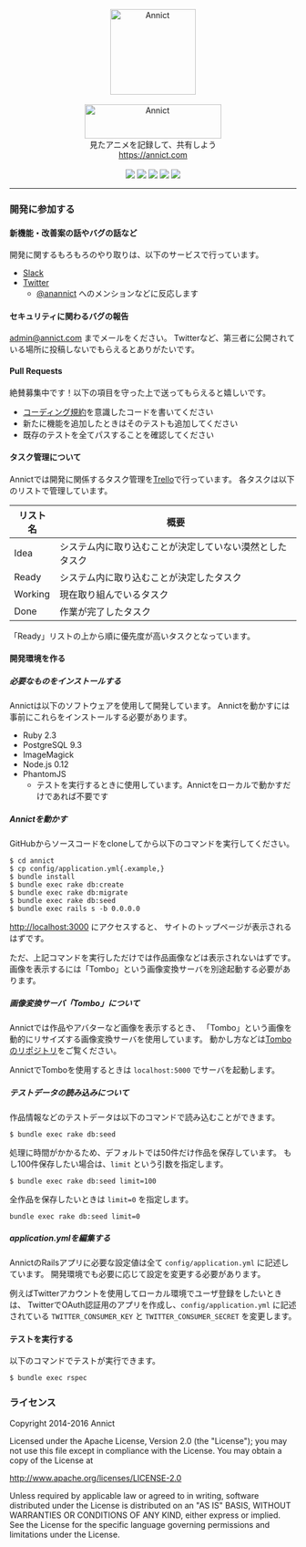 <p align="center">
  <a href="https://annict.com" target="_blank">
    <img src="http://d3a8d1smk6xli.cloudfront.net/github/annict-logo2.png" alt="Annict" width="150" height="150">
  </a>
  <br>
  <br>
  <img src="http://d3a8d1smk6xli.cloudfront.net/github/annict-text-logo.png" alt="Annict" width="240" height="60">
  <br>
  見たアニメを記録して、共有しよう<br>
  <a href="https://annict.com" target="_blank">https://annict.com</a>
  <br>
  <br>
  <a href="https://circleci.com/gh/annict/annict/tree/master"><img src="https://circleci.com/gh/annict/annict/tree/master.svg?style=svg"></a>
  <a href="https://codeclimate.com/github/annict/annict"><img src="https://codeclimate.com/github/annict/annict/badges/gpa.svg"></a>
  <a href="https://codeclimate.com/github/annict/annict"><img src="https://codeclimate.com/github/annict/annict/badges/coverage.svg"></a>
  <a href="https://gemnasium.com/annict/annict"><img src="https://gemnasium.com/annict/annict.svg"></a>
  <a href="http://slack.annict.com"><img src="http://slack.annict.com/badge.svg"></a>
</p>

---

### 開発に参加する

#### 新機能・改善案の話やバグの話など

開発に関するもろもろのやり取りは、以下のサービスで行っています。

* [Slack](http://slack.annict.com)
* [Twitter](https://twitter.com)
  * [@anannict](https://twitter.com/anannict) へのメンションなどに反応します


#### セキュリティに関わるバグの報告

admin@annict.com までメールをください。
Twitterなど、第三者に公開されている場所に投稿しないでもらえるとありがたいです。


#### Pull Requests

絶賛募集中です！以下の項目を守った上で送ってもらえると嬉しいです。

* [コーディング規約](https://github.com/annict/annict/wiki/%E3%82%B3%E3%83%BC%E3%83%87%E3%82%A3%E3%83%B3%E3%82%B0%E8%A6%8F%E7%B4%84)を意識したコードを書いてください
* 新たに機能を追加したときはそのテストも追加してください
* 既存のテストを全てパスすることを確認してください


#### タスク管理について

Annictでは開発に関係するタスク管理を[Trello](https://trello.com/b/cBvJjGA5/annict)で行っています。
各タスクは以下のリストで管理しています。

| リスト名 | 概要 |
| ------- | ----------- |
| Idea   | システム内に取り込むことが決定していない漠然としたタスク |
| Ready   | システム内に取り込むことが決定したタスク |
| Working | 現在取り組んでいるタスク |
| Done    | 作業が完了したタスク |

「Ready」リストの上から順に優先度が高いタスクとなっています。


#### 開発環境を作る

##### 必要なものをインストールする

Annictは以下のソフトウェアを使用して開発しています。
Annictを動かすには事前にこれらをインストールする必要があります。

* Ruby 2.3
* PostgreSQL 9.3
* ImageMagick
* Node.js 0.12
* PhantomJS
  * テストを実行するときに使用しています。Annictをローカルで動かすだけであれば不要です


##### Annictを動かす

GitHubからソースコードをcloneしてから以下のコマンドを実行してください。

```
$ cd annict
$ cp config/application.yml{.example,}
$ bundle install
$ bundle exec rake db:create
$ bundle exec rake db:migrate
$ bundle exec rake db:seed
$ bundle exec rails s -b 0.0.0.0
```

[http://localhost:3000](http://localhost:3000) にアクセスすると、
サイトのトップページが表示されるはずです。

ただ、上記コマンドを実行しただけでは作品画像などは表示されないはずです。
画像を表示するには「Tombo」という画像変換サーバを別途起動する必要があります。


##### 画像変換サーバ「Tombo」について

Annictでは作品やアバターなど画像を表示するとき、
「Tombo」という画像を動的にリサイズする画像変換サーバを使用しています。
動かし方などは[Tomboのリポジトリ](https://github.com/shimbaco/tombo)をご覧ください。

AnnictでTomboを使用するときは `localhost:5000` でサーバを起動します。


##### テストデータの読み込みについて

作品情報などのテストデータは以下のコマンドで読み込むことができます。

```
$ bundle exec rake db:seed
```

処理に時間がかかるため、デフォルトでは50件だけ作品を保存しています。
もし100件保存したい場合は、`limit` という引数を指定します。

```
$ bundle exec rake db:seed limit=100
```

全作品を保存したいときは `limit=0` を指定します。

```
bundle exec rake db:seed limit=0
```


##### application.ymlを編集する

AnnictのRailsアプリに必要な設定値は全て `config/application.yml` に記述しています。
開発環境でも必要に応じて設定を変更する必要があります。

例えばTwitterアカウントを使用してローカル環境でユーザ登録をしたいときは、
TwitterでOAuth認証用のアプリを作成し、`config/application.yml` に記述されている
`TWITTER_CONSUMER_KEY` と `TWITTER_CONSUMER_SECRET` を変更します。


#### テストを実行する

以下のコマンドでテストが実行できます。

```
$ bundle exec rspec
```


### ライセンス

Copyright 2014-2016 Annict

Licensed under the Apache License, Version 2.0 (the "License");
you may not use this file except in compliance with the License.
You may obtain a copy of the License at

http://www.apache.org/licenses/LICENSE-2.0

Unless required by applicable law or agreed to in writing, software
distributed under the License is distributed on an "AS IS" BASIS,
WITHOUT WARRANTIES OR CONDITIONS OF ANY KIND, either express or implied.
See the License for the specific language governing permissions and
limitations under the License.
